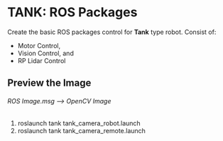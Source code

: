 # TANK: ROS Packages

Create the basic ROS packages control for **Tank** type robot. Consist of:
* Motor Control,
* Vision Control, and
* RP Lidar Control

## Preview the Image
###### ROS Image.msg --> OpenCV Image
1. roslaunch tank tank_camera_robot.launch
2. roslaunch tank tank_camera_remote.launch
